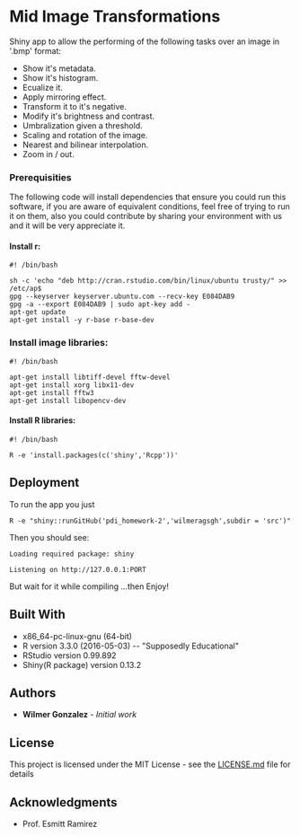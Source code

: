 # Mid Image Transformations
Shiny app to allow the performing of the following tasks over an image in '.bmp' format:
* Show it's metadata.
* Show it's histogram.
* Ecualize it.
* Apply mirroring effect.
* Transform it to it's negative.
* Modify it's brightness and contrast.
* Umbralization given a threshold.
* Scaling and rotation of the image.
* Nearest and bilinear interpolation.
* Zoom in / out.

### Prerequisities

The following code will install dependencies that ensure you could run this software, if you are aware of equivalent conditions, feel free of trying to run it on them, also you could contribute by sharing your environment with us and it will be very appreciate it. 

#### Install r:
```
#! /bin/bash

sh -c 'echo "deb http://cran.rstudio.com/bin/linux/ubuntu trusty/" >> /etc/ap$
gpg --keyserver keyserver.ubuntu.com --recv-key E084DAB9
gpg -a --export E084DAB9 | sudo apt-key add -
apt-get update
apt-get install -y r-base r-base-dev
```

### Install image libraries:
```
#! /bin/bash

apt-get install libtiff-devel fftw-devel
apt-get install xorg libx11-dev
apt-get install fftw3 
apt-get install libopencv-dev

```

#### Install R libraries:
```
#! /bin/bash

R -e 'install.packages(c('shiny','Rcpp'))'
```
## Deployment

To run the app you just
```
R -e "shiny::runGitHub('pdi_homework-2','wilmeragsgh',subdir = 'src')"
```
Then you should see:
```
Loading required package: shiny

Listening on http://127.0.0.1:PORT

```
But wait for it while compiling
...then Enjoy!

## Built With

* x86_64-pc-linux-gnu (64-bit)
* R version 3.3.0 (2016-05-03) -- "Supposedly Educational"
* RStudio version 0.99.892
* Shiny(R package) version 0.13.2

## Authors

* **Wilmer Gonzalez** - *Initial work*

## License

This project is licensed under the MIT License - see the [LICENSE.md](LICENSE.md) file for details

## Acknowledgments

* Prof. Esmitt Ramirez
